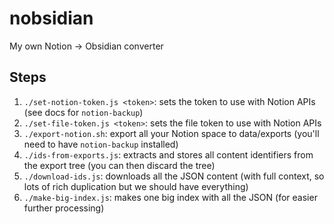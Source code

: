 
# nobsidian

My own Notion →  Obsidian converter

## Steps

1. `./set-notion-token.js <token>`: sets the token to use with Notion APIs (see docs for `notion-backup`)
1. `./set-file-token.js <token>`: sets the file token to use with Notion APIs
1. `./export-notion.sh`: export all your Notion space to data/exports (you'll need to have `notion-backup` installed)
1. `./ids-from-exports.js`: extracts and stores all content identifiers from the export tree (you can then discard the tree)
1. `./download-ids.js`: downloads all the JSON content (with full context, so lots of rich duplication but we should have everything)
1. `./make-big-index.js`: makes one big index with all the JSON (for easier further processing)

